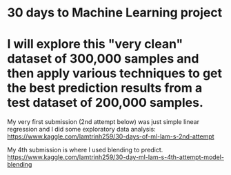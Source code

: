 # 30 days to Machine Learning project
# I will explore this "very clean" dataset of 300,000 samples and then apply various techniques to get the best prediction results from a test dataset of 200,000 samples.

My very first submission (2nd attempt below) was just simple linear regression and I did some exploratory data analysis: 
https://www.kaggle.com/lamtrinh259/30-days-of-ml-lam-s-2nd-attempt

My 4th submission is where I used blending to predict. 
https://www.kaggle.com/lamtrinh259/30-day-ml-lam-s-4th-attempt-model-blending
